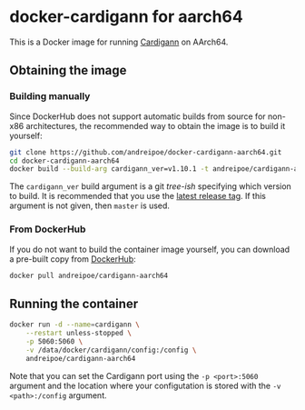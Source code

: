 # docker-cardigann for aarch64

This is a Docker image for running [Cardigann](https://github.com/cardigann/cardigann) on AArch64.

## Obtaining the image

### Building manually

Since DockerHub does not support automatic builds from source for non-x86 architectures, the recommended way to obtain the image is to build it yourself:

```bash
git clone https://github.com/andreipoe/docker-cardigann-aarch64.git
cd docker-cardigann-aarch64
docker build --build-arg cardigann_ver=v1.10.1 -t andreipoe/cardigann-aarch64 .
```

The `cardigann_ver` build argument is a git _tree-ish_ specifying which version to build. It is recommended that you use the [latest release tag](https://github.com/cardigann/cardigann/releases). If this argument is not given, then `master` is used.

### From DockerHub

If you do not want to build the container image yourself, you can download a pre-built copy from [DockerHub](https://hub.docker.com/r/andreipoe/cardigann-aarch64/):

```bash
docker pull andreipoe/cardigann-aarch64
```

## Running the container

```bash
docker run -d --name=cardigann \
    --restart unless-stopped \
    -p 5060:5060 \
    -v /data/docker/cardigann/config:/config \
    andreipoe/cardigann-aarch64
```

Note that you can set the Cardigann port using the `-p <port>:5060` argument and the location where your configutation is stored with the `-v <path>:/config` argument.
